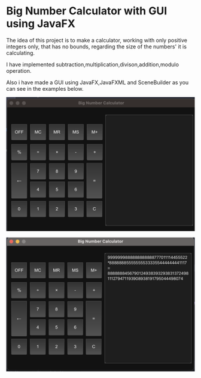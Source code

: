 # Big Number Calculator with GUI using JavaFX

The idea of this project is to make a calculator, working with only positive integers only, that has no bounds,
regarding the size of the numbers' it is calculating.

I have implemented subtraction,multiplication,divison,addition,modulo operation.

Also i have made a GUI using JavaFX,JavaFXML and SceneBuilder as you can see in the examples below.

![](/JavaVersion/GUIimages/second.png)

![](/JavaVersion/GUIimages/first.png)
